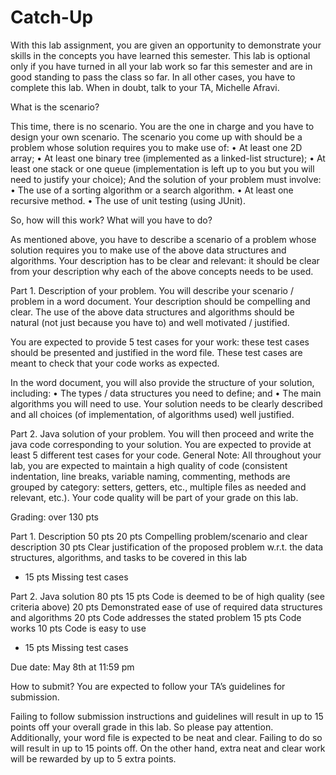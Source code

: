 # Catch-Up

With this lab assignment, you are given an opportunity to demonstrate your skills in the concepts you have learned this semester. This lab is optional only if you have turned in all your lab work so far this semester and are in good standing to pass the class so far. In all other cases, you have to complete this lab. When in doubt, talk to your TA, Michelle Afravi.


What is the scenario?

This time, there is no scenario. You are the one in charge and you have to design your own scenario. The scenario you come up with should be a problem whose solution requires you to make use of: 
•	At least one 2D array;
•	At least one binary tree (implemented as a linked-list structure);
•	At least one stack or one queue (implementation is left up to you but you will need to justify your choice); 
And the solution of your problem must involve:
•	The use of a sorting algorithm or a search algorithm.
•	At least one recursive method.
•	The use of unit testing (using JUnit).


So, how will this work? What will you have to do?

As mentioned above, you have to describe a scenario of a problem whose solution requires you to make use of the above data structures and algorithms. Your description has to be clear and relevant: it should be clear from your description why each of the above concepts needs to be used.

Part 1. Description of your problem. 
You will describe your scenario / problem in a word document. Your description should be compelling and clear. The use of the above data structures and algorithms should be natural (not just because you have to) and well motivated / justified. 

You are expected to provide 5 test cases for your work: these test cases should be presented and justified in the word file. These test cases are meant to check that your code works as expected. 

In the word document, you will also provide the structure of your solution, including:
•	The types / data structures you need to define; and
•	The main algorithms you will need to use.
Your solution needs to be clearly described and all choices (of implementation, of algorithms used) well justified.

Part 2. Java solution of your problem. 
You will then proceed and write the java code corresponding to your solution. You are expected to provide at least 5 different test cases for your code.
General Note: 
All throughout your lab, you are expected to maintain a high quality of code (consistent indentation, line breaks, variable naming, commenting, methods are grouped by category: setters, getters, etc., multiple files as needed and relevant, etc.). Your code quality will be part of your grade on this lab.

Grading: over 130 pts

Part 1. Description 50 pts
20 pts	Compelling problem/scenario and clear description
30 pts	Clear justification of the proposed problem w.r.t. the data structures, algorithms, and tasks to be covered in this lab
- 15 pts	Missing test cases

Part 2. Java solution 80 pts 
15 pts	Code is deemed to be of high quality (see criteria above) 
20 pts	Demonstrated ease of use of required data structures and algorithms 
20 pts	Code addresses the stated problem 
15 pts	Code works 
10 pts	Code is easy to use 
- 15 pts	Missing test cases

Due date: May 8th at 11:59 pm

How to submit?
You are expected to follow your TA’s guidelines for submission.

Failing to follow submission instructions and guidelines will result in up to 15 points off your overall grade in this lab. So please pay attention. 
Additionally, your word file is expected to be neat and clear. Failing to do so will result in up to 15 points off. On the other hand, extra neat and clear work will be rewarded by up to 5 extra points.


